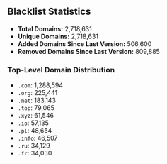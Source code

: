 ## Blacklist Statistics

- **Total Domains:** 2,718,631
- **Unique Domains:** 2,718,631
- **Added Domains Since Last Version:** 506,600
- **Removed Domains Since Last Version:** 809,885

### Top-Level Domain Distribution

-  `.com`: 1,288,594
-  `.org`: 225,441
-  `.net`: 183,143
-  `.top`: 79,065
-  `.xyz`: 61,546
-  `.io`: 57,135
-  `.pl`: 48,654
-  `.info`: 46,507
-  `.ru`: 34,129
-  `.fr`: 34,030

